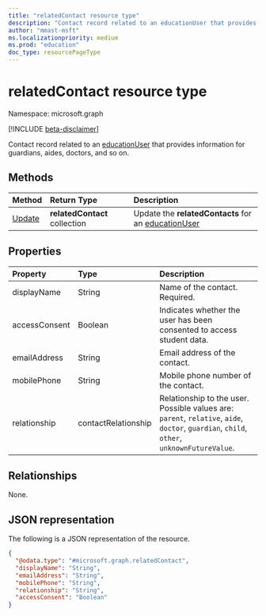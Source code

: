 ```yaml
---
title: "relatedContact resource type"
description: "Contact record related to an educationUser that provides information for guardians, aides, doctors, and so on."
author: "mmast-msft"
ms.localizationpriority: medium
ms.prod: "education"
doc_type: resourcePageType
---
```


# relatedContact resource type

Namespace: microsoft.graph

[!INCLUDE [beta-disclaimer](../../includes/beta-disclaimer.md)]

Contact record related to an [educationUser](../resources/educationuser.md) that provides information for guardians, aides, doctors, and so on.

## Methods

| Method                                    | Return Type                   | Description                                                             |
| :---------------------------------------- | :---------------------------- | :---------------------------------------------------------------------- |
| [Update](../api/relatedcontact-update.md) | **relatedContact** collection | Update the **relatedContacts** for an [educationUser](educationuser.md) |

## Properties

| Property      | Type                | Description                                                                                                                                |
| :------------ | :------------------ | :----------------------------------------------------------------------------------------------------------------------------------------- |
| displayName   | String              | Name of the contact. Required.                                                                                                             |
| accessConsent | Boolean             | Indicates whether the user has been consented to access student data.                                                                      |
| emailAddress  | String              | Email address of the contact.                                                                                                              |
| mobilePhone   | String              | Mobile phone number of the contact.                                                                                                        |
| relationship  | contactRelationship | Relationship to the user. Possible values are: `parent`, `relative`, `aide`, `doctor`, `guardian`, `child`, `other`, `unknownFutureValue`. |

## Relationships

None.

## JSON representation

The following is a JSON representation of the resource.

<!-- {
  "blockType": "resource",
  "@odata.type": "microsoft.graph.relatedContact"
}
-->

```json
{
  "@odata.type": "#microsoft.graph.relatedContact",
  "displayName": "String",
  "emailAddress": "String",
  "mobilePhone": "String",
  "relationship": "String",
  "accessConsent": "Boolean"
}
```
